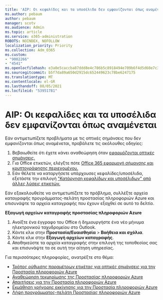 ```yaml
---
title: 'AIP: Οι κεφαλίδες και τα υποσέλιδα δεν εμφανίζονται όπως αναμένεται'
ms.author: pebaum
author: pebaum
manager: scotv
ms.audience: Admin
ms.topic: article
ms.service: o365-administration
ROBOTS: NOINDEX, NOFOLLOW
localization_priority: Priority
ms.collection: Adm_O365
ms.custom:
- "9002266"
- "4541"
ms.openlocfilehash: e3a0e5caccba87ddd8e4c786b5c8918494e709b6f4d5d60e7c31215a60b1d5d6
ms.sourcegitcommit: b5f7da89a650d2915dc652449623c78be6247175
ms.translationtype: MT
ms.contentlocale: el-GR
ms.lasthandoff: 08/05/2021
ms.locfileid: "53951781"
---
```

# <a name="aip-headers-and-footers-not-displaying-as-expected"></a>AIP: Οι κεφαλίδες και τα υποσέλιδα δεν εμφανίζονται όπως αναμένεται

Εάν αντιμετωπίζετε προβλήματα με τις οπτικές σημάνσεις που δεν εμφανίζονται όπως αναμένεται, προβάλετε τις ακόλουθες οδηγίες:

1. Βεβαιωθείτε ότι έχετε κάνει αναθεώρηση όταν [εφαρμόζονται οπτικές σημάνσεις.](https://docs.microsoft.com/azure/information-protection/configure-policy-markings#when-visual-markings-are-applied)
2. Για Office ετικετών, ελέγξτε πότε [Office 365 εφαρμογή σήμανσης και κρυπτογράφησης περιεχομένου.](https://docs.microsoft.com/microsoft-365/compliance/sensitivity-labels-office-apps#when-office-apps-apply-content-marking-and-encryption)
3. Εάν θέλετε να καταργήσετε υπάρχουσες κεφαλίδες/υποσέλιδα, εξετάστε την επιλογή ["Κατάργηση κεφαλίδων και υποσέλιδων" από άλλες λύσεις ετικετών.](https://docs.microsoft.com/azure/information-protection/rms-client/client-admin-guide-customizations#remove-headers-and-footers-from-other-labeling-solutions)

Εάν εξακολουθείτε να αντιμετωπίζετε το πρόβλημα, συλλέξτε αρχεία καταγραφής προγράμματος-πελάτη προστασίας πληροφοριών Azure και επισυνάψτε τα αρχεία καταγραφής που έχουν εξαχθεί σε αυτό το δελτίο.

**Εξαγωγή αρχείων καταγραφής προστασίας πληροφοριών Azure**

1. Ανοίξτε ένα έγγραφο του Office ή δημιουργήστε ένα νέο μήνυμα ηλεκτρονικού ταχυδρομείου στο Outlook.
2. Κάντε κλικ στην **Προστασία/Ευαισθησία** > **Βοήθεια και σχόλια**.
3. Κάντε κλικ στην **Εξαγωγή αρχείων καταγραφής**.
4. Αποθηκεύστε τα αρχεία καταγραφής στην επιλογή της τοποθεσίας σας και επισυνάψτε τα σε αυτή την αίτηση υπηρεσίας.

Για περισσότερες πληροφορίες, ανατρέξτε στο θέμα: 

- [Τρόπος ρύθμισης παραμέτρων ετικέτας για οπτικές σημάνσεις για την Προστασία πληροφοριών Azure](https://docs.microsoft.com/azure/information-protection/configure-policy-markings)
- [Αναθεώρηση τεκμηρίωσης της Προστασίας πληροφοριών Azure](https://docs.microsoft.com/azure/information-protection/what-is-information-protection)
- [Απαιτήσεις για την Προστασία πληροφοριών Azure](https://docs.microsoft.com/azure/information-protection/get-started/requirements)
- [Εκμάθηση γρήγορης εκκίνησης για την Προστασία πληροφοριών Azure](https://docs.microsoft.com/azure/information-protection/get-started/infoprotect-quick-start-tutorial)
- [Λήψη προγράμματος-πελάτη Προστασίας πληροφοριών Azure](https://www.microsoft.com/download/details.aspx?id=53018)
